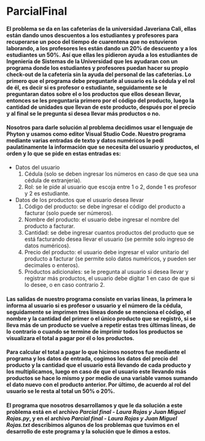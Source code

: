 # ParcialFinal

#### El problema se da en las cafeterías de la universidad Javeriana Cali, ellas están dando unos descuentos a los estudiantes y profesores para recuperarse un poco del tiempo de cuarentena que no estuvieron laborando, a los profesores les están dando un 20% de descuento y a los estudiantes un 50%. Así que ellas les pidieron ayuda a los estudiantes de Ingeniería de Sistemas de la Universidad que les ayudaran con un programa donde los estudiantes y profesores puedan hacer su propio check-out de la cafetería sin la ayuda del personal de las cafeterías. Lo primero que el programa debe preguntarle al usuario es la cédula y el rol de él, es decir si es profesor o estudiante, seguidamente se le preguntaran datos sobre el o los productos que ellos desean llevar, entonces se les preguntaría primero por el código del producto, luego la cantidad de unidades que llevan de este producto, después por el precio y al final se le pregunta si desea llevar más productos o no.

#### Nosotros para darle solución al problema decidimos usar el lenguaje de Phyton y usamos como editor Visual Studio Code. Nuestro programa mediante varias entradas de texto y datos numéricos le pedí paulatinamente la información que se necesita del usuario y productos, el orden y lo que se pide en estas entradas es:

* Datos del usuario
  1. Cédula (solo se deben ingresar los números en caso de que sea una cédula de extranjería).
  2. Rol: se le pide al usuario que escoja entre 1 o 2, donde 1 es profesor y 2 es estudiante.
* Datos de los productos que el usuario desea llevar
  1. Código del producto: se debe ingresar el código del producto a facturar (solo puede ser números). 
  2. Nombre del producto: el usuario debe ingresar el nombre del producto a facturar.
  3. Cantidad: se debe ingresar cuantos productos del producto que se está facturando desea llevar el usuario (se permite solo ingreso de datos numéricos). 
  4. Precio del producto: el usuario debe ingresar el valor unitario del producto a facturar (se permite solo datos numéricos, y pueden ser decimales o enteros). 
  5. Productos adicionales: se le pregunta al usuario si desea llevar y registrar más productos, el usuario debe digitar 1 en caso de que si lo desee, o en caso contrario 2. 

#### Las salidas de nuestro programa consiste en varias líneas, la primera le informa al usuario si es profesor o usuario y el número de la cédula, seguidamente se imprimen tres líneas donde se menciona el código, el nombre y la cantidad del primer o el único producto que se registró, si se lleva más de un producto se vuelve a repetir estas tres últimas líneas, de lo contrario o cuando se termine de imprimir todos los productos se visualizara el total a pagar por él o los productos.

#### Para calcular el total a pagar lo que hicimos nosotros fue mediante el programa y los datos de entrada, cogimos los datos del precio del producto y la cantidad que el usuario está llevando de cada producto y los multiplicamos, luego en caso de que el usuario este llevando más productos se hace lo mismo y por medio de una variable vamos sumando el dato nuevo con el producto anterior. Por último, de acuerdo al rol del usuario se le resta al total un 50% o 20%.

#### El programa que nosotros desarrollamos y que le da solución a este problema está en el archivo _Parcial final - Laura Rojas y Juan Miguel Rojas.py_, y en el archivo _Parcial final - Laura Rojas y Juan Miguel Rojas.txt_ describimos algunos de los problemas que tuvimos en el desarrollo de este programa y la solución que le dimos a estos. 
